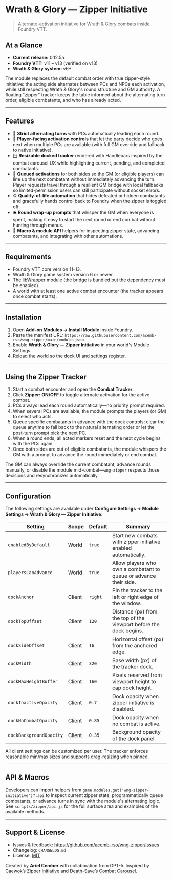 # Wrath & Glory — Zipper Initiative

> Alternate-activation initiative for Wrath & Glory combats inside Foundry VTT.

## At a Glance
- **Current release:** 0.12.5a
- **Foundry VTT:** v11 – v13 (verified on v13)
- **Wrath & Glory system:** v6+

The module replaces the default combat order with true zipper-style initiative: the acting
side alternates between PCs and NPCs each activation, while still respecting Wrath & Glory's
round structure and GM authority. A floating "zipper" tracker keeps the table informed about
the alternating turn order, eligible combatants, and who has already acted.

---

## Features
- 🔁 **Strict alternating turns** with PCs automatically leading each round.
- 👥 **Player-facing activation controls** that let the party decide who goes next when
  multiple PCs are available (with full GM override and fallback to native initiative).
- 🪟 **Resizable docked tracker** rendered with Handlebars inspired by the combat carousel
  UX while highlighting current, pending, and completed combatants.
- 🧭 **Queued activations** for both sides so the GM (or eligible players) can line up the
  next combatant without immediately advancing the turn. Player requests travel through a
  resilient GM bridge with local fallbacks so limited-permission users can still participate
  without socket errors.
- ⚙️ **Quality-of-life automation** that hides defeated or hidden combatants and gracefully
  hands control back to Foundry when the zipper is toggled off.
- 🛎️ **Round wrap-up prompts** that whisper the GM when everyone is spent, making it easy to
  start the next round or end combat without hunting through menus.
- 🧩 **Macro & module API** helpers for inspecting zipper state, advancing combatants, and
  integrating with other automations.

---

## Requirements
- Foundry VTT core version 11–13.
- Wrath & Glory game system version 6 or newer.
- The [libWrapper](https://foundryvtt.com/packages/lib-wrapper) module (the bridge is bundled
  but the dependency must be enabled).
- A world with at least one active combat encounter (the tracker appears once combat starts).

---

## Installation
1. Open **Add-on Modules → Install Module** inside Foundry.
2. Paste the manifest URL: `https://raw.githubusercontent.com/acemb-rso/wng-zipper/main/module.json`
3. Enable **Wrath & Glory — Zipper Initiative** in your world's Module Settings.
4. Reload the world so the dock UI and settings register.

---

## Using the Zipper Tracker
1. Start a combat encounter and open the **Combat Tracker**.
2. Click **Zipper: ON/OFF** to toggle alternate activation for the active combat.
3. PCs always lead each round automatically—no priority prompt required.
4. When several PCs are available, the module prompts the players (or GM) to select who acts.
5. Queue specific combatants in advance with the dock controls; clear the queue anytime to
   fall back to the natural alternating order or let the post-turn prompt pick the next PC.
6. When a round ends, all acted markers reset and the next cycle begins with the PCs again.
7. Once both sides are out of eligible combatants, the module whispers the GM with a prompt
   to advance the round immediately or end combat.

The GM can always override the current combatant, advance rounds manually, or disable the
module mid-combat—`wng-zipper` respects those decisions and resynchronizes automatically.

---

## Configuration
The following settings are available under **Configure Settings → Module Settings → Wrath & Glory — Zipper Initiative**:

| Setting | Scope | Default | Summary |
| --- | --- | --- | --- |
| `enabledByDefault` | World | `true` | Start new combats with zipper initiative enabled automatically. |
| `playersCanAdvance` | World | `true` | Allow players who own a combatant to queue or advance their side. |
| `dockAnchor` | Client | `right` | Pin the tracker to the left or right edge of the window. |
| `dockTopOffset` | Client | `120` | Distance (px) from the top of the viewport before the dock begins. |
| `dockSideOffset` | Client | `16` | Horizontal offset (px) from the anchored edge. |
| `dockWidth` | Client | `320` | Base width (px) of the tracker dock. |
| `dockMaxHeightBuffer` | Client | `160` | Pixels reserved from viewport height to cap dock height. |
| `dockInactiveOpacity` | Client | `0.7` | Dock opacity when zipper initiative is disabled. |
| `dockNoCombatOpacity` | Client | `0.85` | Dock opacity when no combat is active. |
| `dockBackgroundOpacity` | Client | `0.35` | Background opacity of the dock panel. |

All client settings can be customized per user. The tracker enforces reasonable min/max
sizes and supports drag-resizing when pinned.

---

## API & Macros
Developers can import helpers from `game.modules.get('wng-zipper-initiative')?.api` to
inspect current zipper state, programmatically queue combatants, or advance turns in sync with
the module's alternating logic. See `scripts/zipper/api.js` for the full surface area and
examples of the available methods.

---

## Support & License
- Issues & feedback: <https://github.com/acemb-rso/wng-zipper/issues>
- Changelog: `CHANGELOG.md`
- License: [MIT](LICENSE)

Created by **Ariel Cember** with collaboration from GPT-5. Inspired by
[Caewok’s Zipper Initiative](https://github.com/caewok/fvtt-zipper-initiative)
and [Death-Save’s Combat Carousel](https://github.com/death-save/combat-carousel).
